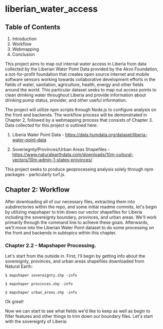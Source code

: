 # liberian_water_access


## Table of Contents 
1. Introduction
2. Workflow 
3. Webmapping
4. Conclusion
   


This project aims to map out internal water access in Liberia from data collected by the Liberian Water Point Data provided by the Akvo Foundation, a not-for-profit foundation that creates open source internet and mobile software sensors working towards collaborative development efforts in the fields of water, sanitation, agriculture, health, energy and other fields around the world. This particular dataset seeks to map out access points to clean drinking water throughout Liberia and provide information about drinking pump status, provider, and other useful information. 

The project will utilize npm scripts through Node.js to configure analysis on the front and backends. The workflow process will be demonstrated in Chapter 2, followed by a webmapping process that consists of Chapter 3. Data collected for this project is outlined here:

1. Liberia Water Point Data - https://data.humdata.org/dataset/liberia-water-point-data

2. Soveriegnty/Provinces/Urban Areas Shapefiles - https://www.naturalearthdata.com/downloads/10m-cultural-vectors/10m-admin-1-states-provinces/

This project seeks to produce geoprocessing analysis solely through npm packages - particularly turf.js. 

## Chapter 2: Workflow 

After downloading all of our necessary files, extracting them into subdirectories within the repo, and some initial readme commits, let's begin by utilizing mapshaper to trim down our vector shapefiles for Liberia including the sovereignty boundary, provinces, and urban areas. We'll work primarily through the command line to achieve these goals. Afterwards, we'll move into the Liberian Water Point dataset to do some processing on the front and backends in subtopics within this chapter. 
 
 ### Chapter 2.2 - Mapshaper Processing. 

 Let's start from the outside in. First, I'll begin by getting info about the sovereignty, provinces, and urban areas shapefiles downloaded from Natural Earth:

 ```
 $ mapshaper sovereignty.shp -info
 ```
```
$ mapshaper provinces.shp -info
```
```
$ mapshaper urban_areas.shp -info
```

Ok great!

Now we can start to see what fields we'd like to keep as well as begin to filter features and other things to trim down our boundary files. Let's start with the sovereignty of Liberia:

```

```
